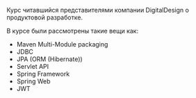 Курс читавшийся представителями компании DigitalDesign о продуктовой разработке.

В курсе были рассмотрены такие вещи как:
* Maven Multi-Module packaging
* JDBC
* JPA (ORM (Hibernate))
* Servlet API
* Spring Framework
* Spring Web
* JWT
